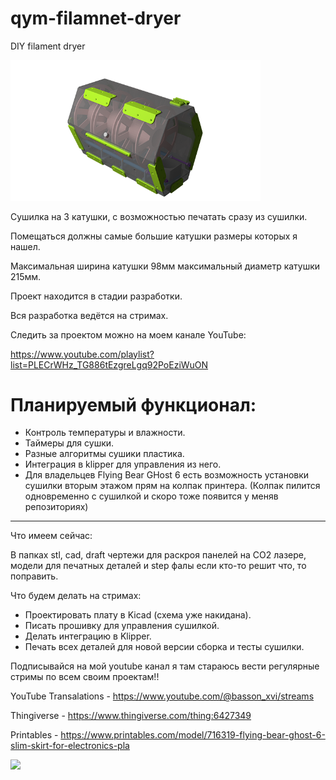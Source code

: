 # qym-filamnet-dryer

DIY filament dryer

<img src="https://raw.githubusercontent.com/basson/qym-filamet-dryer/main/images/render_1.png" width="400">

Сушилка на 3 катушки, с возможностью печатать сразу из сушилки.

Помещаться должны самые большие катушки размеры которых я нашел.

Максимальная ширина катушки 98мм максимальный диаметр катушки 215мм.

Проект находится в стадии разработки.

Вся разработка ведётся на стримах.

Следить за проектом можно на моем канале YouTube:

https://www.youtube.com/playlist?list=PLECrWHz_TG886tEzgreLgq92PoEziWuON

# Планируемый функционал:

* Контроль температуры и влажности.
* Таймеры для сушки.
* Разные алгоритмы сушики пластика.
* Интеграция в klipper для управления из него.
* Для владельцев Flying Bear GHost 6 есть возможность установки сушилки вторым этажом прям на колпак принтера. (Колпак пилится одновременно с сушилкой и скоро тоже появится у меняв репозиториях)

---

Что имеем сейчас:

В папках stl, cad, draft чертежи для раскроя панелей на CO2 лазере, модели для печатных деталей и step фалы если кто-то решит что, то поправить.

Что будем делать на стримах:

* Проектировать плату в Kicad (схема уже накидана).
* Писать прошивку для управления сушилкой.
* Делать интеграцию в Klipper.
* Печать всех деталей для новой версии сборка и тесты сушилки.

Подписывайся на мой youtube канал я там стараюсь вести регулярные стримы по всем своим проектам!!

YouTube Transalations - https://www.youtube.com/@basson_xvi/streams

Thingiverse - https://www.thingiverse.com/thing:6427349

Printables - https://www.printables.com/model/716319-flying-bear-ghost-6-slim-skirt-for-electronics-pla

[![](https://www.buymeacoffee.com/assets/img/custom_images/orange_img.png)](https://www.buymeacoffee.com/basson)
